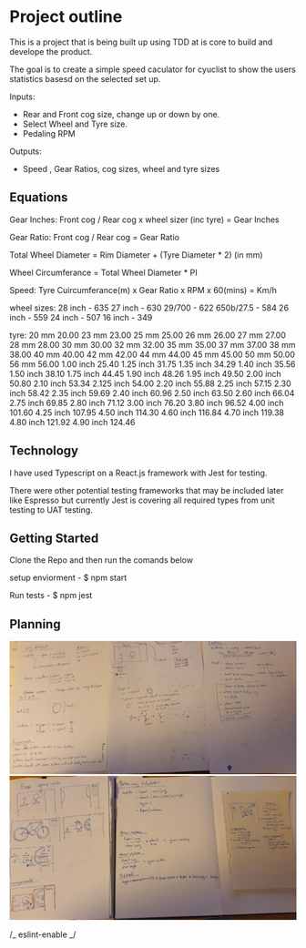 # Project outline

This is a project that is being built up using TDD at is core to build and develope the product.

The goal is to create a simple speed caculator for cyuclist to show the users statistics basesd on the selected set up.

Inputs:

- Rear and Front cog size, change up or down by one.
- Select Wheel and Tyre size.
- Pedaling RPM

Outputs:

- Speed , Gear Ratios, cog sizes, wheel and tyre sizes

## Equations

Gear Inches:
Front cog / Rear cog x wheel sizer (inc tyre) = Gear Inches

Gear Ratio:
Front cog / Rear cog = Gear Ratio

Total Wheel Diameter = Rim Diameter + (Tyre Diameter \* 2) (in mm)

Wheel Circumferance = Total Wheel Diameter \* PI

Speed:
Tyre Cuircumferance(m) x Gear Ratio x RPM x 60(mins) = Km/h

wheel sizes:
28 inch - 635
27 inch - 630
29/700 - 622
650b/27.5 - 584
26 inch - 559
24 inch - 507
16 inch - 349

tyre:
20 mm 20.00
23 mm 23.00
25 mm 25.00
26 mm 26.00
27 mm 27.00
28 mm 28.00
30 mm 30.00
32 mm 32.00
35 mm 35.00
37 mm 37.00
38 mm 38.00
40 mm 40.00
42 mm 42.00
44 mm 44.00
45 mm 45.00
50 mm 50.00
56 mm 56.00
1.00 inch 25.40
1.25 inch 31.75
1.35 inch 34.29
1.40 inch 35.56
1.50 inch 38.10
1.75 inch 44.45
1.90 inch 48.26
1.95 inch 49.50
2.00 inch 50.80
2.10 inch 53.34
2.125 inch 54.00
2.20 inch 55.88
2.25 inch 57.15
2.30 inch 58.42
2.35 inch 59.69
2.40 inch 60.96
2.50 inch 63.50
2.60 inch 66.04
2.75 inch 69.85
2.80 inch 71.12
3.00 inch 76.20
3.80 inch 96.52
4.00 inch 101.60
4.25 inch 107.95
4.50 inch 114.30
4.60 inch 116.84
4.70 inch 119.38
4.80 inch 121.92
4.90 inch 124.46

## Technology

I have used Typescript on a React.js framework with Jest for testing.

There were other potential testing frameworks that may be included later like Espresso but currently Jest is covering all required types from unit testing to UAT testing.

## Getting Started

Clone the Repo and then run the comands below

setup enviorment - $ npm start

Run tests - $ npm jest

## Planning

<img src='readmeImages/planningOne.png' />
<img src='readmeImages/planningTwo.png' />

/_ eslint-enable _/
